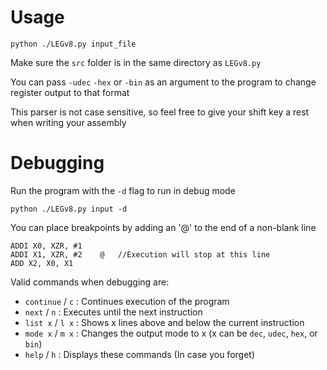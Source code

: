 # Usage

```
python ./LEGv8.py input_file
```

Make sure the ```src``` folder is in the same directory as ```LEGv8.py```

You can pass ```-udec``` ```-hex``` or ```-bin``` as an argument to the program to change register output to that format

This parser is not case sensitive, so feel free to give your shift key a rest when writing your assembly

# Debugging

Run the program with the ```-d``` flag to run in debug mode

```
python ./LEGv8.py input -d
```

You can place breakpoints by adding an '@' to the end of a non-blank line

```
ADDI X0, XZR, #1
ADDI X1, XZR, #2    @   //Execution will stop at this line
ADD X2, X0, X1
```

Valid commands when debugging are:

- ```continue``` / ```c``` : Continues execution of the program 
- ```next``` / ```n``` : Executes until the next instruction
- ```list x``` / ```l x``` : Shows x lines above and below the current instruction
- ```mode x``` / ```m x``` : Changes the output mode to x (x can  be ```dec```, ```udec```, ```hex```, or ```bin```)
- ```help``` / ```h``` : Displays these commands (In case you forget)
